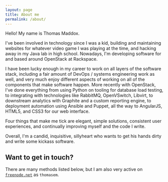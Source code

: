 ```yaml
---
layout: page
title: About me
permalink: /about/
---
```


Hello! My name is Thomas Maddox.

I've been involved in technology since I was a kid, building and maintaining websites for whatever video game I was playing at the time, and hacking away in my Java lab in high school. Nowadays, I'm developing software for and based around OpenStack at Rackspace.

I have been lucky enough in my career to work on all layers of the software stack, including a fair amount of DevOps / systems engineering work as well, and very much enjoy different aspects of working on all of the components that make software happen. More recently with OpenStack, I've done everything from using Python on tooling for database load testing, to integrating with technologies like RabbitMQ, OpenVSwitch, Libvirt, to downstream analytics with Graphite and a custom reporting engine, to deployment automation using Ansible and Puppet, all the way to AngularJS, HTML5, and CSS3 for our web interface.

Four things that make me tick are elegant, simple solutions, consistent user experiences, and continually improving myself and the code I write.

Overall, I'm a candid, inquisitive, sillyheart who wants to get his hands dirty and write some kickass software.

## Want to get in touch?

There are many methods listed below, but I am also very active on [`freenode.net`](https://webchat.freenode.net/) as `thomasem`.
